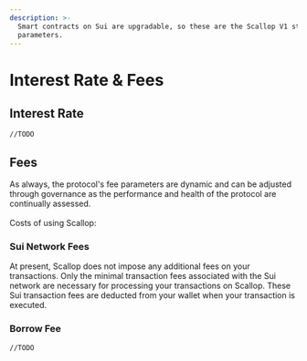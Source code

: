 ```yaml
---
description: >-
  Smart contracts on Sui are upgradable, so these are the Scallop V1 starting
  parameters.
---
```


# Interest Rate & Fees

## Interest Rate

`//TODO`

## Fees

As always, the protocol's fee parameters are dynamic and can be adjusted through governance as the performance and health of the protocol are continually assessed. \
\
Costs of using Scallop:

### Sui Network Fees

At present, Scallop does not impose any additional fees on your transactions. Only the minimal transaction fees associated with the Sui network are necessary for processing your transactions on Scallop. These Sui transaction fees are deducted from your wallet when your transaction is executed.&#x20;

### Borrow Fee

`//TODO`
